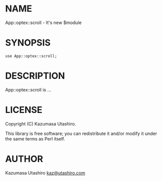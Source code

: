 
# NAME

App::optex::scroll - It's new $module

# SYNOPSIS

    use App::optex::scroll;

# DESCRIPTION

App::optex::scroll is ...

# LICENSE

Copyright (C) Kazumasa Utashiro.

This library is free software; you can redistribute it and/or modify
it under the same terms as Perl itself.

# AUTHOR

Kazumasa Utashiro <kaz@utashiro.com>
